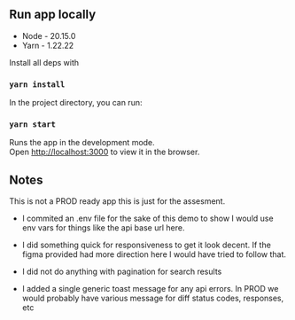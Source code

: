 ## Run app locally

- Node - 20.15.0
- Yarn - 1.22.22

Install all deps with

### `yarn install`

In the project directory, you can run:

### `yarn start`

Runs the app in the development mode.\
Open [http://localhost:3000](http://localhost:3000) to view it in the browser.

## Notes

This is not a PROD ready app this is just for the assesment.

- I commited an .env file for the sake of this demo to show I would use env vars for things like the api base url here.

- I did something quick for responsiveness to get it look decent. If the figma provided had more direction here I would have tried to follow that.

- I did not do anything with pagination for search results

- I added a single generic toast message for any api errors. In PROD we would probably have various message for diff status codes, responses, etc

